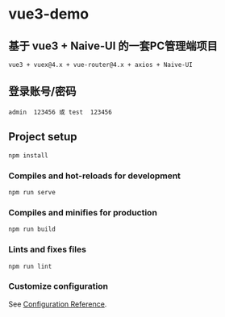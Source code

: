 # vue3-demo
## 基于 vue3 + Naive-UI 的一套PC管理端项目
```
vue3 + vuex@4.x + vue-router@4.x + axios + Naive-UI
``` 
## 登录账号/密码
```
admin  123456 或 test  123456
``` 
## Project setup
```
npm install
```

### Compiles and hot-reloads for development
```
npm run serve
```

### Compiles and minifies for production
```
npm run build
```

### Lints and fixes files
```
npm run lint
```

### Customize configuration
See [Configuration Reference](https://cli.vuejs.org/config/).
